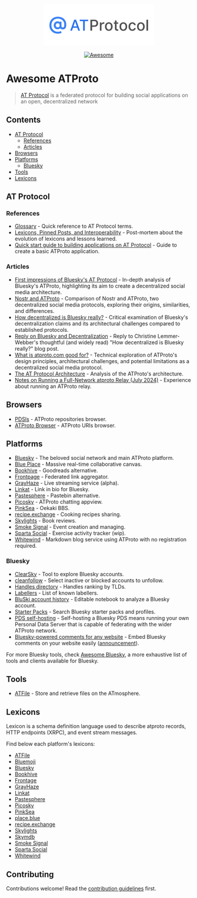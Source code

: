 <div align="center">
<img src="https://raw.githubusercontent.com/atblueprints/awesome-atproto/main/assets/logo.png" width="300px">

[![Awesome](https://awesome.re/badge.svg)](https://awesome.re)
</div>

# Awesome ATProto 

> [AT Protocol](https://atproto.com/) is a federated protocol for building social applications on an open, decentralized network

## Contents

* [AT Protocol](#at-protocol)
    * [References](#references)
    * [Articles](#articles)
* [Browsers](#browsers)
* [Platforms](#platforms)
    * [Bluesky](#bluesky)
* [Tools](#tools)
* [Lexicons](#lexicons)

## AT Protocol

### References

* [Glossary](https://atproto.com/guides/glossary) - Quick reference to AT Protocol terms.
* [Lexicons, Pinned Posts, and Interoperability](https://docs.bsky.app/blog/pinned-posts) - Post-mortem about the evolution of lexicons and lessons learned.
* [Quick start guide to building applications on AT Protocol](https://atproto.com/guides/applications) - Guide to create a basic ATProto application.

### Articles

* [First impressions of Bluesky's AT Protocol](https://educatedguesswork.org/posts/atproto-firstlook/) - In-depth analysis of Bluesky's ATProto, highlighting its aim to create a decentralized social media architecture.
* [Nostr and ATProto](https://shreyanjain.net/2024/07/05/nostr-and-atproto.html) - Comparison of Nostr and ATProto, two decentralized social media protocols, exploring their origins, similarities, and differences.
* [How decentralized is Bluesky really?](https://dustycloud.org/blog/how-decentralized-is-bluesky/) - Critical examination of Bluesky's decentralization claims and its architectural challenges compared to established protocols.
* [Reply on Bluesky and Decentralization](https://whtwnd.com/bnewbold.net/3lbvbtqrg5t2t) - Reply to Christine Lemmer-Webber's thoughtful (and widely read) "How decentralized is Bluesky really?" blog post.
* [What is atproto.com good for?](https://bnewbold.net/2022/atproto_thoughts/) - Technical exploration of ATProto's design principles, architectural challenges, and potential limitations as a decentralized social media protocol.
* [The AT Protocol Architecture](https://hackernoon.com/the-at-protocol-architecture) - Analysis of the ATProto's architecture.
* [Notes on Running a Full-Network atproto Relay (July 2024)](https://whtwnd.com/bnewbold.net/entries/Notes%20on%20Running%20a%20Full-Network%20atproto%20Relay%20(July%202024)) - Experience about running an ATProto relay.

## Browsers

* [PDSls](https://pdsls.dev/) - ATProto repositories browser.
* [ATProto Browser](https://atproto-browser.vercel.app/) - ATProto URIs browser.

## Platforms

* [Bluesky](https://bsky.social) - The beloved social network and main ATProto platform.
* [Blue Place](https://place.blue/) - Massive real-time collaborative canvas.
* [Bookhive](https://bookhive.buzz/) - Goodreads alternative.
* [Frontpage](https://frontpage.fyi/) - Federated link aggregator.
* [GrayHaze](https://grayhaze.live/about) - Live streaming service (alpha).
* [Linkat](https://linkat.blue/) - Link in bio for Bluesky.
* [Pastesphere](https://pastesphere.link/) - Pastebin alternative.
* [Picosky](https://psky.social/) - ATProto chatting appview.
* [PinkSea](https://pinksea.art/) - Oekaki BBS.
* [recipe.exchange](https://recipe.exchange/) - Cooking recipes sharing.
* [Skylights](https://skylights.my/) - Book reviews.
* [Smoke Signal](https://smokesignal.events/) - Event creation and managing.
* [Sparta Social](https://github.com/dblock/sparta-social) - Exercise activity tracker (wip).
* [Whitewind](https://whtwnd.com/) - Markdown blog service using ATProto with no registration required.

### Bluesky

* [ClearSky](https://clearsky.app/) - Tool to explore Bluesky accounts.
* [cleanfollow](https://cleanfollow-bsky.pages.dev/) - Select inactive or blocked accounts to unfollow.
* [Handles directory](https://blue.mackuba.eu/directory/) - Handles ranking by TLDs.
* [Labellers](https://blue.mackuba.eu/labellers/) - List of known labellers.
* [BluSki account history](https://mocku.me/nt/#%23+BluSki+account+history//%23%23+Whose+history%3F//Let's+pick+a+rando+hot+poster+from+Discovery+feed+--//%60%60%60JavaScript/%2F%2F+downloading+Discovery+feed+posts/let+discoveryFeedPosts+=+(await+fetch(/++'https:%2F%2Fapi.bsky.app%2Fxrpc%2Fapp.bsky.feed.getFeed%3Ffeed=at:%2F%2Fdid:plc:z72i7hdynmk6r22z27h6tvur%2Fapp.bsky.feed.generator%2Fwhats-hot%26limit=100',/++%7B+headers:+%7B+'accept-language':+'en'+%7D+%7D).then(x+=%3E+x.json())).feed;//%2F%2F+sort+by+likes/let+topTextPost+=+discoveryFeedPosts/++.filter(p+=%3E+p.post.record.text+%26%26+!p.post.record.embed)/++.sort((p1,+p2)+=%3E+p2.post.likeCount+-+p1.post.likeCount)%5B0%5D;//%2F%2F+let's+see+all+the+info+now/let+hotAuthor+=+%7B/++...topTextPost.post.author,/++post:+%7B+...topTextPost.post,+...topTextPost.post.record,+post:+undefined,+record:+undefined,+author:+undefined+%7D/%7D;/%60%60%60//If+you're+after+specifc+handle,+specify+it+now.//%60%60%60JavaScript/let+bskyHandle+=+%2F%2F+'oyin.bo';+++++++%2F%2F++%3C--+like+this/++hotAuthor.handle;+//let+resolvedAccount+=++await+fetch(/++'https:%2F%2Fpublic.api.bsky.app%2Fxrpc%2Fapp.bsky.actor.getProfile%3Factor='+%2B+bskyHandle).then(x=%3Ex.json())/%60%60%60//%23%23+Finding+PDS+for+that+account//PDS,+personal+data+server+physically+stores+account's+data.+Usually+it's+one+of+a+couple+dozens+BluSki+servers+in+the+cloud.//By+tradition+they+get+Latin+mushroom+names.//Accounts+sometimes+shift+from+one+mushroom+to+another,+so+we+find+the+latest+most+actual+PDS.//%60%60%60JavaScript/let+plcEntries+=+await+fetch(%60https:%2F%2Fplc.directory%2F$%7BresolvedAccount.did%7D%2Flog%2Faudit%60).then(x+=%3E+x.json());+%2F%2F+full+account+registry/let+lastKnownPds+=+plcEntries.slice().reverse().map(x=%3Ex.operation%3F.services%3F.atproto_pds%3F.endpoint).filter(Boolean)%5B0%5D;+%2F%2F+last+PDS+operation+record/%60%60%60//%23%23+Downloading+the+history+in+CAR%2FCBOR+format//Account+history+is+a+public+service,+because+it's+used+in+distributing+BluSki+data+across+the+network.+The+file+can+be+anything+between+1-50Mb+depending+on+shitposting+power.//The+binary+CAR%2FCBOR+format+saves+storage+and+bandwith,+and+has+extra+funky+cryptographic+signatures+(of+which+no+normal+person+cares).//%60%60%60JavaScript/let+binarySnapshot+=+await+fetch(lastKnownPds+%2B+'%2Fxrpc%2Fcom.atproto.sync.getRepo%3Fdid='+%2B+resolvedAccount.did).then(x+=%3E+x.arrayBuffer());/binarySnapshot.byteLength.toLocaleString()/%60%60%60//%23%23+Extracting+useful+data+from+CAR%2FCBOR//There+are+libraries+for+that+in+every+programming+language.+Just+invoke+and+it'll+come.//%60%60%60JavaScript/import+%7B+readCAR+%7D+from+'https:%2F%2Funpkg.com%2Fcoldsky';/let+parsedRecords+=+await+readCAR(resolvedAccount.did,+binarySnapshot,+%7B+sleep:+600+%7D)/%60%60%60//%23+Finally,+useful+info!//Having+this+rich+history+of+shitposts,+replies,+likes+and+more,+we+are+ready+to+look+at+actual+stats.//%23%23+What+kind+of+activity+dominates%3F//%60%60%60SQL/SELECT+%5B$type%5D,+COUNT(*)/FROM+$4+GROUP+BY+%5B$type%5D/ORDER+BY+COUNT(*)+DESC/%60%60%60//%23%23+5+days+of+heaviest+shitpost//%60%60%60SQL/SELECT+TOP+5+createdAt-%3Esplit('T')-%3E%5B0%5D+as+date,+COUNT(*)/FROM+$4/++WHERE+%5B$type%5D+=+%22app.bsky.feed.post%22/++GROUP+BY+createdAt-%3Esplit('T')-%3E%5B0%5D/ORDER+BY+COUNT(*)+DESC/%60%60%60//%23%23+5+days+of+love:+more+likes+gifted+to+others//%60%60%60SQL/SELECT+TOP+5+createdAt-%3Esplit('T')-%3E%5B0%5D+as+date,+COUNT(*)/FROM+$4/++WHERE+%5B$type%5D+=+%22app.bsky.feed.like%22/++GROUP+BY+createdAt-%3Esplit('T')-%3E%5B0%5D/ORDER+BY+COUNT(*)+DESC/%60%60%60//%23%23+10+favourite+accounts//%60%60%60SQL/SELECT+TOP+10+subject-%3Euri-%3Esplit('at:%2F%2F')-%3E%5B1%5D-%3Esplit('%2F')-%3E%5B0%5D+as+did,+COUNT(*)+AS+likes/FROM+$4/++WHERE+%5B$type%5D+=+%22app.bsky.feed.like%22/++GROUP+BY+subject-%3Euri-%3Esplit('at:%2F%2F')-%3E%5B1%5D-%3Esplit('%2F')-%3E%5B0%5D/ORDER+BY+COUNT(*)+DESC/%60%60%60//%23%23+Who+are+these+people%3F//Account+history+file+refers+to+other+accounts+with+hexadecimal+DID,+which+as+you+see+above+isn't+that+readable.//No+sweat,+BluSki+has+a+service+to+resolve+DID+to+account+name%2Fhandle%2Finfo.+Here+you+go.//%60%60%60JavaScript/Promise.all($8.map(async+entry+=%3E+%7B/++const+profile+=+await+fetch('https:%2F%2Fpublic.api.bsky.app%2Fxrpc%2Fapp.bsky.actor.getProfile%3Factor='+%2B+entry.did).then(x+=%3E+x.json());/++return+%7B/++++did:+profile.did,+handle:+profile.handle,+displayName:+profile.displayName,/++++likesCount:+entry.likes,/++++postsCount:+profile.postsCount,/++++...profile/++%7D;/%7D))/%60%60%60//%23%23+10+accounts+getting+most+reply+traffic//%60%60%60SQL/SELECT+TOP+10+reply-%3Eparent-%3Euri-%3Esplit('at:%2F%2F')-%3E%5B1%5D-%3Esplit('%2F')-%3E%5B0%5D+as+did,+COUNT(*)+AS+replies/FROM+$4/++WHERE+%5B$type%5D+=+%22app.bsky.feed.post%22+AND+reply+AND+reply-%3Eparent-%3Euri/++GROUP+BY+reply-%3Eparent-%3Euri-%3Esplit('at:%2F%2F')-%3E%5B1%5D-%3Esplit('%2F')-%3E%5B0%5D/ORDER+BY+COUNT(*)+DESC+/%60%60%60//And+again,+with+names+and+extra.//%60%60%60JavaScript/Promise.all($10.map(async+entry+=%3E+%7B/++const+profile+=+await+fetch('https:%2F%2Fpublic.api.bsky.app%2Fxrpc%2Fapp.bsky.actor.getProfile%3Factor='+%2B+entry.did).then(x+=%3E+x.json());/++return+%7B/++++did:+profile.did,+handle:+profile.handle,+displayName:+profile.displayName,/++++repliesCount:+entry.replies,/++++postsCount:+profile.postsCount,/++++...profile/++%7D;/%7D))/%60%60%60//) - Editable notebook to analyze a Bluesky account.
* [Starter Packs](https://www.starterpacks.net/) - Search Bluesky starter packs and profiles.
* [PDS self-hosting](https://atproto.com/guides/self-hosting) - Self-hosting a Bluesky PDS means running your own Personal Data Server that is capable of federating with the wider ATProto network.
* [Bluesky-powered comments for any website](https://github.com/czue/bluesky-comments) - Embed Bluesky comments on your website easily ([announcement](https://www.coryzue.com/writing/bluesky-comments/)).

For more Bluesky tools, check [Awesome Bluesky](https://github.com/notjuliet/awesome-bluesky), a more exhaustive list of tools and clients available for Bluesky.

## Tools

* [ATFile](https://github.com/ziodotsh/atfile) - Store and retrieve files on the ATmosphere.

## Lexicons

Lexicon is a schema definition language used to describe atproto records, HTTP endpoints (XRPC), and event stream messages.

Find below each platform's lexicons:

* [ATFile](https://github.com/ziodotsh/lexicons/tree/main/blue/zio/atfile)
* [Bluemoji](https://github.com/aendra-rininsland/bluemoji/tree/main/schema/blue.moji)
* [Bluesky](https://github.com/bluesky-social/atproto/tree/main/lexicons/app/bsky)
* [Bookhive](https://github.com/nperez0111/bookhive/tree/main/lexicons)
* [Frontage](https://github.com/likeandscribe/frontpage/tree/main/lexicons/fyi/unravel/frontpage)
* [GrayHaze](https://github.com/hugeblank/grayhaze.live/tree/main/lexicons/live/grayhaze)
* [Linkat](https://github.com/mkizka/linkat/tree/main/lexicons/blue/linkat)
* [Pastesphere](https://github.com/echo8/pastesphere/tree/main/lexicons)
* [Picosky](https://github.com/psky-atp/appview/tree/main/lexicons/social/psky)
* [PinkSea](https://github.com/shinolabs/PinkSea/tree/master/PinkSea.Lexicons/com/shinolabs/pinksea)
* [place.blue](https://github.com/QuietImCoding/place.blue/tree/main/atproto/lexicons)
* [recipe.exchange](https://recipe.exchange/lexicons/)
* [Skylights](https://github.com/Gregoor/skylights/tree/main/web/lexicons)
* [Skymdb](https://github.com/safwanyp/skymdb/tree/main/domain/lexicons)
* [Smoke Signal](https://github.com/SmokeSignal-Events/lexicon)
* [Sparta Social](https://github.com/dblock/sparta-social/tree/main/lexicons)
* [Whitewind](https://github.com/whtwnd/whitewind-blog/tree/main/lexicons/com/whtwnd/blog) 

## Contributing

Contributions welcome! Read the [contribution guidelines](contributing.md) first.
